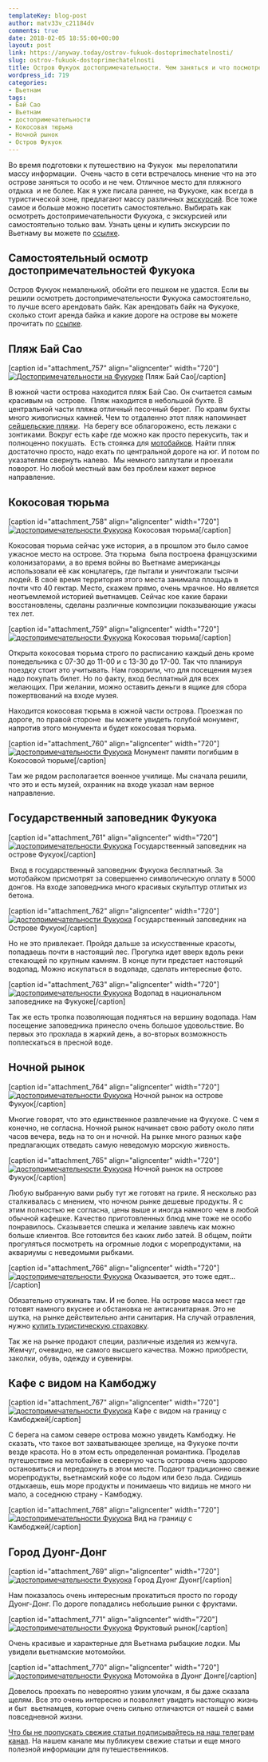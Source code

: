 ```yaml
---
templateKey: blog-post
author: matv33v_c21184dv
comments: true
date: 2018-02-05 18:55:00+00:00
layout: post
link: https://anyway.today/ostrov-fukuok-dostoprimechatelnosti/
slug: ostrov-fukuok-dostoprimechatelnosti
title: Остров Фукуок достопримечательности. Чем заняться и что посмотреть?
wordpress_id: 719
categories:
- Вьетнам
tags:
- Бай Сао
- Вьетнам
- достопримечательности
- Кокосовая тюрьма
- Ночной рынок
- Остров Фукуок
---
```


Во время подготовки к путешествию на Фукуок  мы перелопатили массу информации.  Очень часто в сети встречалось мнение что на это острове заняться то особо и не чем. Отличное место для пляжного отдыха  и не более. Как я уже писала раннее, на Фукуоке, как всегда в туристической зоне, предлагают массу различных [экскурсий](http://anyway.today/kakie-est-excursii-na-ostrove-fukuok). Все тоже самое и больше можно посетить самостоятельно. Выбирать как осмотреть достопримечательности Фукуока, с экскурсией или самостоятельно только вам. Узнать цены и купить экскурсии по Вьетнаму вы можете по [ссылке](https://c11.travelpayouts.com/click?shmarker=14510.dostPhukok&promo_id=652&source_type=customlink&type=click&custom_url=https%3A%2F%2Fexperience.tripster.ru%2Fdestinations%2Fvietnam%2F).




<!-- more -->





## Самостоятельный осмотр достопримечательностей Фукуока




Остров Фукуок немаленький, обойти его пешком не удастся. Если вы решили осмотреть достопримечательности Фукуока самостоятельно, то лучше всего арендовать байк. Как арендовать байк на Фукуоке, сколько стоит аренда байка и какие дороге на острове вы можете прочитать по [ссылке](https://anyway.today/arenda-motobaika-vo-vietname/).





## Пляж Бай Сао


[caption id="attachment_757" align="aligncenter" width="720"][![Достопримечательности на Фукуоке](http://anyway.today/wp-content/uploads/2015/03/2014-10-28_Vietnam_0762.jpg)](http://anyway.today/wp-content/uploads/2015/03/2014-10-28_Vietnam_0762.jpg) Пляж Бай Сао[/caption]


В южной части острова находится пляж Бай Сао. Он считается самым красивым на  острове.  Пляж находится в небольшой бухте. В центральной части пляжа отличный песочный берег.  По краям бухты много живописных камней. Чем то отдаленно этот пляж напоминает [сейшельские пляжи](http://anyway.today/la-dig-seisheli/).  На берегу все облагорожено, есть лежаки с зонтиками. Вокруг есть кафе где можно как просто перекусить, так и полноценно покушать.  Есть стоянка для [мотобайков](https://anyway.today/arenda-baikov-online/). Найти пляж достаточно просто, надо ехать по центральной дороге на юг. И потом по указателям свернуть налево.  Мы немного заплутали и проехали поворот. Но любой местный вам без проблем кажет верное направление.





## Кокосовая тюрьма


[caption id="attachment_758" align="aligncenter" width="720"][![достопримечательности Фукуока](http://anyway.today/wp-content/uploads/2015/03/2014-10-28_Vietnam_0798.jpg)](http://anyway.today/wp-content/uploads/2015/03/2014-10-28_Vietnam_0798.jpg) Кокосовая тюрьма[/caption]


Кокосовая тюрьма сейчас уже история, а в прошлом это было самое ужасное место на острове. Эта тюрьма  была построена французскими колонизаторами, а во время войны во Вьетнаме американцы использовали её как концлагерь, где пытали и уничтожали тысячи людей. В своё время территория этого места занимала площадь в почти что 40 гектар. Место, скажем прямо, очень мрачное. Но является неотъемлемой историей вьетнамцев. Сейчас кое какие бараки восстановлены, сделаны различные композиции показывающие ужасы тех лет.




[caption id="attachment_759" align="aligncenter" width="720"][![достопримечательности Фукуока](http://anyway.today/wp-content/uploads/2015/03/2014-10-28_Vietnam_0803.jpg)](http://anyway.today/wp-content/uploads/2015/03/2014-10-28_Vietnam_0803.jpg) Кокосовая тюрьма[/caption]


Открыта кокосовая тюрьма строго по расписанию каждый день кроме понедельника с 07-30 до 11-00 и с 13-30 до 17-00. Так что планируя поездку стоит это учитывать. Нам говорили, что для посещения музея надо покупать билет. Но по факту, вход бесплатный для всех желающих. При желании, можно оставить деньги в ящике для сбора пожертвований на входе музея.




Находится кокосовая тюрьма в южной части острова. Проезжая по дороге, по правой стороне  вы можете увидеть голубой монумент, напротив этого монумента и будет кокосовая тюрьма.




[caption id="attachment_760" align="aligncenter" width="720"][![достопримечательности Фукуока](http://anyway.today/wp-content/uploads/2015/03/2014-10-28_Vietnam_0778.jpg)](http://anyway.today/wp-content/uploads/2015/03/2014-10-28_Vietnam_0778.jpg) Монумент памяти погибшим в Кокосовой тюрьме[/caption]


Там же рядом располагается военное училище. Мы сначала решили, что это и есть музей, охранник на входе указал нам верное направление.





## Государственный заповедник Фукуока


[caption id="attachment_761" align="aligncenter" width="720"][![достопримечательности Фукуока](http://anyway.today/wp-content/uploads/2015/03/2014-10-29_Vietnam_0923.jpg)](http://anyway.today/wp-content/uploads/2015/03/2014-10-29_Vietnam_0923.jpg) Государственный заповедник на острове Фукуок[/caption]


 Вход в государственный заповедник Фукуока бесплатный. За мотобайком присмотрят за совершенно символическую оплату в 5000 донгов. На входе заповедника много красивых скульптур отлитых из бетона.




[caption id="attachment_762" align="aligncenter" width="720"][![достопримечательности Фукуока](http://anyway.today/wp-content/uploads/2015/03/2014-10-29_Vietnam_0917.jpg)](http://anyway.today/wp-content/uploads/2015/03/2014-10-29_Vietnam_0917.jpg) Государственный заповедник на Острове Фукуок[/caption]


Но не это привлекает. Пройдя дальше за искусственные красоты, попадаешь почти в настоящий лес. Прогулка идет вверх вдоль реки стекающей по крупным камням. В конце пути предстает настоящий водопад. Можно искупаться в водопаде, сделать интересные фото.




[caption id="attachment_763" align="aligncenter" width="720"][![достопримечательности Фукуока](http://anyway.today/wp-content/uploads/2015/03/2014-10-29_Vietnam_0876.jpg)](http://anyway.today/wp-content/uploads/2015/03/2014-10-29_Vietnam_0876.jpg) Водопад в национальном заповеднике на Фукуоке[/caption]


Так же есть тропка позволяющая подняться на вершину водопада. Нам посещение заповедника принесло очень большое удовольствие. Во первых это прохлада в жаркий день, а во-вторых возможность поплескаться в пресной воде.





## Ночной рынок


[caption id="attachment_764" align="aligncenter" width="720"][![достопримечательности Фукуока](http://anyway.today/wp-content/uploads/2015/03/2014-10-27_Vietnam_0737.jpg)](http://anyway.today/wp-content/uploads/2015/03/2014-10-27_Vietnam_0737.jpg) Ночной рынок на острове Фукуок[/caption]


Многие говорят, что это единственное развлечение на Фукуоке. С чем я конечно, не согласна. Ночной рынок начинает свою работу около пяти часов вечера, ведь на то он и ночной. На рынке много разных кафе предлагающих отведать самую неведомую морскую живность.




[caption id="attachment_765" align="aligncenter" width="720"][![достопримечательности Фукуока](http://anyway.today/wp-content/uploads/2015/03/2014-10-27_Vietnam_0717.jpg)](http://anyway.today/wp-content/uploads/2015/03/2014-10-27_Vietnam_0717.jpg) Ночной рынок на острове Фукуок[/caption]


Любую выбранную вами рыбу тут же готовят на гриле. Я несколько раз сталкивалась с мнением, что ночном рынке дешевые продукты. Я с этим полностью не согласна, цены выше и иногда намного чем в любой обычной кафешке. Качество приготовленных блюд мне тоже не особо понравилось. Сказывается спешка и желание завлечь как можно больше клиентов. Все готовится без каких либо затей. В общем, пойти прогуляться посмотреть на огромные лодки с морепродуктами, на аквариумы с неведомыми рыбками.




[caption id="attachment_766" align="aligncenter" width="720"][![достопримечательности Фукуока](http://anyway.today/wp-content/uploads/2015/03/2014-10-27_Vietnam_0723.jpg)](http://anyway.today/wp-content/uploads/2015/03/2014-10-27_Vietnam_0723.jpg) Оказывается, это тоже едят...[/caption]


Обязательно отужинать там. И не более. На острове масса мест где готовят намного вкуснее и обстановка не антисанитарная. Это не шутка, на рынке действительно анти санитария. На случай отравления, нужно [купить туристическую страховку](https://anyway.today/zachem-nujna-turisticheskaya-medizinskay-strahovka/).




Так же на рынке продают специи, различные изделия из жемчуга. Жемчуг, очевидно, не самого высшего качества. Можно приобрести, заколки, обувь, одежду и сувениры.





## Кафе с видом на Камбоджу


[caption id="attachment_767" align="aligncenter" width="720"][![достопримечательности Фукуока](http://anyway.today/wp-content/uploads/2015/03/2014-10-30_Vietnam_0982.jpg)](http://anyway.today/wp-content/uploads/2015/03/2014-10-30_Vietnam_0982.jpg) Кафе с видом на границу с Камбоджей[/caption]


С берега на самом севере острова можно увидеть Камбоджу. Не сказать, что такое вот захватывающее зрелище, на Фукуоке почти везде красота. Но в этом есть определенная романтика. Проделав путешествие на мотобайке в северную часть острова очень здорово остановиться и передохнуть в этом месте. Подают традиционно свежие морепродукты, вьетнамский кофе со льдом или безо льда. Сидишь отдыхаешь, ешь море продукты и понимаешь что видишь не много ни мало, а соседнюю страну - Камбоджу.




[caption id="attachment_768" align="aligncenter" width="720"][![достопримечательности Фукуока](http://anyway.today/wp-content/uploads/2015/03/2014-10-30_Vietnam_0968.jpg)](http://anyway.today/wp-content/uploads/2015/03/2014-10-30_Vietnam_0968.jpg) Вид на границу с Камбоджей[/caption]


## Город Дуонг-Донг


[caption id="attachment_769" align="aligncenter" width="720"][![достопримечательности Фукуока](http://anyway.today/wp-content/uploads/2015/03/2014-10-30_Vietnam_1009.jpg)](http://anyway.today/wp-content/uploads/2015/03/2014-10-30_Vietnam_1009.jpg) Город Дуонг Дуонг[/caption]


Нам показалось очень интересным прокатиться просто по городу Дуонг-Донг. По дороге попадались небольшие рынки с фруктами.




[caption id="attachment_771" align="aligncenter" width="720"][![достопримечательности Фукуока](http://anyway.today/wp-content/uploads/2015/03/2014-10-30_Vietnam_1012.jpg)](http://anyway.today/wp-content/uploads/2015/03/2014-10-30_Vietnam_1012.jpg) Фруктовый рынок[/caption]


Очень красивые и характерные для Вьетнама рыбацкие лодки. Мы увидели вьетнамские мотомойки.




[caption id="attachment_770" align="aligncenter" width="720"][![достопримечательности Фукуока](http://anyway.today/wp-content/uploads/2015/03/2014-10-30_Vietnam_1007.jpg)](http://anyway.today/wp-content/uploads/2015/03/2014-10-30_Vietnam_1007.jpg) Мотомойка в Дуонг Донге[/caption]


Довелось проехать по невероятно узким улочкам, я бы даже сказала щелям. Все это очень интересно и позволяет увидеть настоящую жизнь и быт  вьетнамцев, которые очень сильно отличаются от нашей с вами повседневной жизни.




[Что бы не пропускать свежие статьи подписывайтесь на наш телеграм канал](https://t.me/anyway_today). На нашем канале мы публикуем свежие статьи и еще много полезной информации для путешественников.
